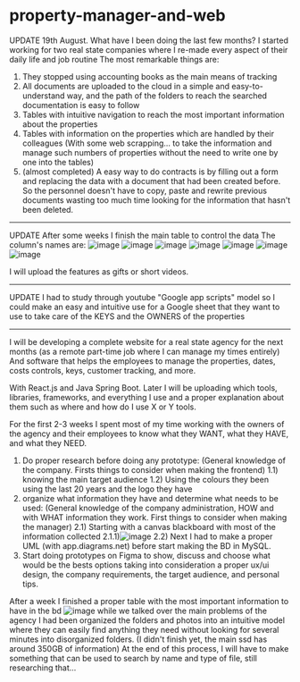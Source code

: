 # property-manager-and-web

UPDATE 19th August.
What have I been doing the last few months? 
I started working for two real state companies where I re-made every aspect of their daily life and job routine
The most remarkable things are:
1) They stopped using accounting books as the main means of tracking
2) All documents are uploaded to the cloud in a simple and easy-to-understand way, and the path of the folders to reach the searched documentation is easy to follow
3) Tables with intuitive navigation to reach the most important information about the properties
4) Tables with information on the properties which are handled by their colleagues (With some web scrapping... to take the information and manage such numbers of properties without the need to write one by one into the tables)
5) (almost completed) A easy way to do contracts is by filling out a form and replacing the data with a document that had been created before. So the personnel doesn't have to copy, paste and rewrite previous documents wasting too much time looking for the information that hasn't been deleted.

----------------------------------------------------------------------

UPDATE
After some weeks I finish the main table to control the data 
The column's names are:
![image](https://github.com/Test576M/property-managaner-and-web/assets/93354994/50e2094a-88c3-4e6d-9a53-ee880176b90b)
![image](https://github.com/Test576M/property-managaner-and-web/assets/93354994/fb898043-3bc6-42b8-a603-71d3a95c5b4f)
![image](https://github.com/Test576M/property-managaner-and-web/assets/93354994/5c1f785a-e5f8-4a59-875d-c3491556e0f0)
![image](https://github.com/Test576M/property-managaner-and-web/assets/93354994/976721c7-6bef-43cc-b6f8-ebed9564d6a1)
![image](https://github.com/Test576M/property-managaner-and-web/assets/93354994/40006ce3-dada-488b-b264-8944d310ff90)
![image](https://github.com/Test576M/property-managaner-and-web/assets/93354994/0aa19f70-15be-41be-894e-e0f94e9664f3)
![image](https://github.com/Test576M/property-managaner-and-web/assets/93354994/7ee33803-6c18-45b4-9984-cf3fe734cef6)

I will upload the features as gifts or short videos.

----------------------------------------------------------------------

UPDATE 
I had to study through youtube "Google app scripts" model so I could make an easy and intuitive use for a Google sheet that they want to use to take care of the KEYS and the OWNERS of the properties

---------------------------------------------------------------------------

I will be developing a complete website for a real state agency for the next months (as a remote part-time job where I can manage my times entirely)
And  software that helps the employees to manage the properties, dates, costs controls, keys, customer tracking, and more.

With React.js and Java Spring Boot. Later I will be uploading which tools, libraries, frameworks, and everything I use and a proper explanation about them such as where and how do I use X or Y tools.

For the first 2-3 weeks I spent most of my time working with the owners of the agency and their employees to know what they WANT, what they HAVE, and what they NEED.

1) Do proper research before doing any prototype: (General knowledge of the company. Firsts things to consider when making the frontend)
    1.1) knowing the main target audience
    1.2) Using the colours they been using the last 20 years and the logo they have
2) organize what information they have and determine what needs to be used: (General knowledge of the company administration, HOW and with WHAT information they work. First things to consider when making the manager)
    2.1) Starting with a canvas blackboard with most of the information collected
    2.1.1)![image](https://github.com/Test576M/property-managaner-and-web/assets/93354994/9f44c010-e32b-457b-bc16-bb3b4accf8ff)
    2.2) Next I had to make a proper UML (with app.diagrams.net) before start making the BD in MySQL.
3) Start doing prototypes on Figma to show, discuss and choose what would be the bests options taking into consideration a proper ux/ui design, the company requirements, the target audience, and personal tips.

After a week I finished a proper table with the most important information to have in the bd 
![image](https://github.com/Test576M/property-managaner-and-web/assets/93354994/5e50633e-3c0f-4743-92d2-390b880e60f1)
while we talked over the main problems of the agency I had been organized the folders and photos into an intuitive model where they can easily find anything they need without looking for several minutes into disorganized folders. (I didn't finish yet, the main ssd has around 350GB of information) At the end of this process, I will have to make something that can be used to search by name and type of file, still researching that... 








